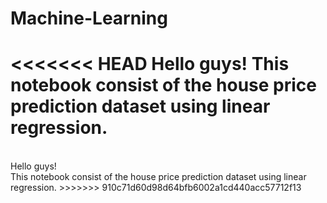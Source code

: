 # Machine-Learning
<<<<<<< HEAD
Hello guys!
This notebook consist of the house price prediction dataset using linear regression.
=======
<br>
Hello guys!
<br>
This notebook consist of the house price prediction dataset using linear regression.
>>>>>>> 910c71d60d98d64bfb6002a1cd440acc57712f13

